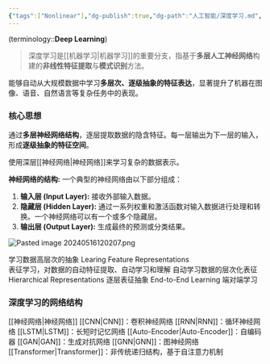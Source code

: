 ```yaml
---
{"tags":["Nonlinear"],"dg-publish":true,"dg-path":"人工智能/深度学习.md","permalink":"/人工智能/深度学习/","dgPassFrontmatter":true,"noteIcon":"","created":"2024-05-21T15:20:28.454+08:00","updated":"2025-08-02T10:36:28.632+08:00"}
---
```



(terminology::**Deep Learning**)
> 深度学习是[[机器学习\|机器学习]]的重要分支，指基于**多层人工神经网络**构建的**非线性特征提取**与**模式识别**方法。

能够自动从大规模数据中学习**多层次、逐级抽象的特征表达**，显著提升了机器在图像、语音、自然语言等复杂任务中的表现。

### 核心思想
通过**多层神经网络结构**，逐层提取数据的隐含特征。每一层输出为下一层的输入，形成**逐级抽象的特征空间**。

使用深层[[神经网络\|神经网络]]来学习复杂的数据表示。 

**神经网络的结构:** 一个典型的神经网络由以下部分组成：
1. **输入层 (Input Layer):** 接收外部输入数据。
2. **隐藏层 (Hidden Layer):** 通过一系列权重和激活函数对输入数据进行处理和转换。一个神经网络可以有一个或多个隐藏层。
3. **输出层 (Output Layer):** 生成最终的预测或分类结果。

![Pasted image 20240516120207.png](/img/user/Photo%20Resources/Pasted%20image%2020240516120207.png)

学习数据高层次的抽象 Learing  Feature Representations  
表征学习，对数据的自动特征提取、自动学习和理解
自动学习数据的层次化表征
Hierarchical Representations 逐层表征抽象
End-to-End  Learning   端对端学习

### 深度学习的网络结构
[[神经网络\|神经网络]]
[[CNN\|CNN]]：卷积神经网络
[[RNN\|RNN]]：循环神经网络
[[LSTM\|LSTM]]：长短时记忆网络
[[Auto-Encoder\|Auto-Encoder]]：自编码器
[[GAN\|GAN]]：生成对抗网络
[[GNN\|GNN]]：图神经网络
[[Transformer\|Transformer]]：非传统递归结构，基于自注意力机制

